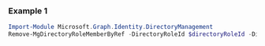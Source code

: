 ### Example 1
``` powershell
Import-Module Microsoft.Graph.Identity.DirectoryManagement
Remove-MgDirectoryRoleMemberByRef -DirectoryRoleId $directoryRoleId -DirectoryObjectId $directoryObjectId
```
